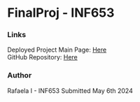 # FinalProj - INF653

### Links
Deployed Project Main Page: [Here](https://finalprojinf653.onrender.com)  
GitHub Repository: [Here](https://github.com/gr33nc0de/INF653_Final.git)  

### Author
Rafaela I - INF653
Submitted May 6th 2024